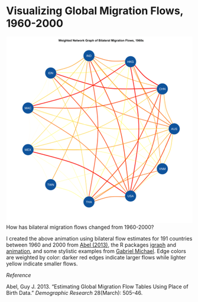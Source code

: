Visualizing Global Migration Flows, 1960-2000
=============================================

![](/data-raw/bilateral-flows-1960-2000.gif)
How has bilateral migration flows changed from 1960-2000? 

I created the above animation using bilateral flow estimates for 191 countries between 1960 and 2000 from [Abel (2013)](http://www.demographic-research.org/volumes/vol28/18/), the R packages [igraph](http://igraph.sourceforge.net/) and [animation](http://cran.r-project.org/web/packages/animation/index.html), and some stylistic examples from [Gabriel Michael](http://topromotetheprogress.wordpress.com/2013/11/17/visualizing-negotiating-positions-in-the-tpp-ip-chapter/). Edge colors are weighted by color: darker red edges indicate larger flows while lighter yellow indicate smaller flows.

*Reference*

Abel, Guy J. 2013. “Estimating Global Migration Flow Tables Using Place of Birth Data.” *Demographic Research* 28(March): 505–46.

